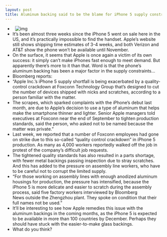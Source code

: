 ```yaml
---
layout: post
title: Aluminum backing said to be the blame for iPhone 5 supply constraints
---
```

*  
![img](http://media.idownloadblog.com/wp-content/uploads/2012/10/iPhone-5-black-two-up-flat-front-back.jpg)
* It’s been almost three weeks since the iPhone 5 went on sale here in the US, and it’s practically impossible to find the handset. Apple’s website still shows shipping time estimates of 3-4 weeks, and both Verizon and AT&T show the phone won’t be available until November.
* On the surface, it seems that Apple is once again a victim of its own success: it simply can’t make iPhones fast enough to meet demand. But apparently there’s more to it than that. Word is that the phone’s aluminum backing has been a major factor in the supply constraints…
* Bloomberg reports:
* “Apple Inc.’s iPhone 5 supply shortfall is being exacerbated by a quality-control crackdown at Foxconn Technology Group that’s designed to cut the number of devices shipped with nicks and scratches, according to a person familiar with the matter.
* The scrapes, which sparked complaints with the iPhone’s debut last month, are due to Apple’s decision to use a type of aluminum that helps make the smartphone thinner and lighter. Senior Apple managers told executives at Foxconn near the end of September to tighten production standards, said the person, who asked not to be named because the matter was private.”
* Last week, we reported that a number of Foxconn employees had gone on strike due to this so-called “quality control crackdown” in iPhone 5 production. As many as 4,000 workers reportedly walked off the job in protest of the company’s difficult job requests.
* The tightened quality standards has also resulted in a parts shortage, with fewer metal backings passing inspection due to stray scratches. And this has added to the pressure on assembly line workers, who have to be careful not to corrupt the limited supply.
* “For those working on assembly lines with enough anodized aluminum housings for production, the pressure has intensified, because the iPhone 5 is more delicate and easier to scratch during the assembly process, said five factory workers interviewed by Bloomberg News outside the Zhengzhou plant. They spoke on condition that their full names not be used.”
* It’ll be interesting to see how Apple remedies this issue with the aluminum backings in the coming months, as the iPhone 5 is expected to be available in more than 100 countries by December. Perhaps they should have stuck with the easier-to-make glass backings.
* What do you think?


